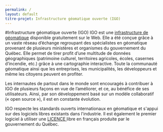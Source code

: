 ```yaml
---
permalink: /
layout: default
titre-projet: Infrastructure géomatique ouverte (IGO)
---
```


#Infrastructure géomatique ouverte (IGO)
IGO est une [infrastructure de géomatique](https://github.com/infra-geo-ouverte/igo/) disponible gratuitement sur le Web. Elle a été conçue grâce à un vaste réseau d’échange regroupant des spécialistes en géomatique provenant de plusieurs ministères et organismes du gouvernement du Québec. Elle permet de tirer profit d’une multitude de données géographiques (patrimoine culturel, territoires agricoles, écoles, casernes d’incendie, etc.) grâce à une cartographie interactive. Toute la communauté géomatique ainsi que les entreprises, les municipalités, les développeurs et même les citoyens peuvent en profiter. 

Les internautes de partout dans le monde sont encouragés à contribuer à IGO de plusieurs façons en vue de l’améliorer, et ce, au bénéfice de ses utilisateurs. Ainsi, par son développement basé sur un modèle collaboratif (« open source »), il est en constante évolution.

IGO respecte les standards ouverts internationaux en géomatique et s'appui sur des logiciels libres existants dans l'industrie. Il est également le premier logiciel à utiliser une [LICENCE ](https://github.com/infra-geo-ouverte/igo/blob/master/LICENCE.txt) libre en français produite par le gouvernement du Québec.


